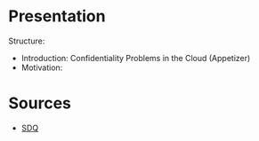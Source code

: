 # Presentation

Structure:
- Introduction:
  Confidentiality Problems in the Cloud (Appetizer)
- Motivation:

# Sources

- [SDQ](https://sdq.kastel.kit.edu/wiki/Abschlussvortrag_Bachelorarbeit)
